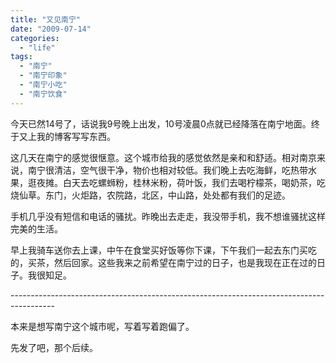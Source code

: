 ```yaml
---
title: "又见南宁"
date: "2009-07-14"
categories: 
  - "life"
tags: 
  - "南宁"
  - "南宁印象"
  - "南宁小吃"
  - "南宁饮食"
---
```


今天已然14号了，话说我9号晚上出发，10号凌晨0点就已经降落在南宁地面。终于又上我的博客写写东西。

这几天在南宁的感觉很惬意。这个城市给我的感觉依然是亲和和舒适。相对南京来说，南宁很清洁，空气很干净，物价也相对较低。我们晚上去吃海鲜，吃热带水果，逛夜摊。白天去吃螺蛳粉，桂林米粉，荷叶饭，我们去喝柠檬茶，喝奶茶，吃烧仙草。东门，火炬路，农院路，北区，中山路，处处都有我们的足迹。

手机几乎没有短信和电话的骚扰。昨晚出去走走，我没带手机，我不想谁骚扰这样完美的生活。

早上我骑车送你去上课，中午在食堂买好饭等你下课，下午我们一起去东门买吃的，买茶，然后回家。这些我来之前希望在南宁过的日子，也是我现在正在过的日子。我很知足。

\-----------------------------------------------------------------------------------------

本来是想写南宁这个城市呢，写着写着跑偏了。

先发了吧，那个后续。
